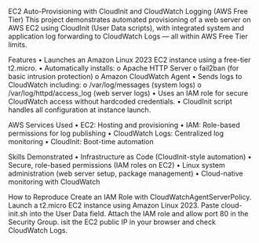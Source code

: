 EC2 Auto-Provisioning with CloudInit and CloudWatch Logging (AWS Free Tier)
This project demonstrates automated provisioning of a web server on AWS EC2 using CloudInit (User Data scripts), with integrated system and application log forwarding to CloudWatch Logs — all within AWS Free Tier limits.

Features
•	Launches an Amazon Linux 2023 EC2 instance using a free-tier t2.micro.
•	Automatically installs:
o	Apache HTTP Server
o	fail2ban (for basic intrusion protection)
o	Amazon CloudWatch Agent
•	Sends logs to CloudWatch including:
o	/var/log/messages (system logs)
o	/var/log/httpd/access_log (web server logs)
•	Uses an IAM role for secure CloudWatch access without hardcoded credentials.
•	CloudInit script handles all configuration at instance launch.

AWS Services Used
•	EC2: Hosting and provisioning
•	IAM: Role-based permissions for log publishing
•	CloudWatch Logs: Centralized log monitoring
•	CloudInit: Boot-time automation

Skills Demonstrated
•	Infrastructure as Code (CloudInit-style automation)
•	Secure, role-based permissions (IAM roles on EC2)
•	Linux system administration (web server setup, package management)
•	Cloud-native monitoring with CloudWatch

How to Reproduce
Create an IAM Role with CloudWatchAgentServerPolicy.
Launch a t2.micro EC2 instance using Amazon Linux 2023.
Paste cloud-init.sh into the User Data field.
Attach the IAM role and allow port 80 in the Security Group.
isit the EC2 public IP in your browser and check CloudWatch Logs.
